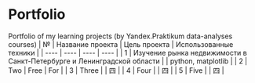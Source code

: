 # Portfolio
Portfolio of my learning projects (by Yandex.Praktikum data-analyses courses)
| № | Название проекта | Цель проекта | Использованные техники |
| ---- | ---- | ---- | ---- |
| 1 | Изучение рынка недвижимости в Санкт-Петербурге и Ленинградской области |  | python, matplotlib |
| 2 | Two | Free | For |
| 3 | Three |  | 四 |
| 4 | Four |  | 四 |
| 5 | Five |  | 四 |
